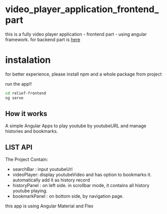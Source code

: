 # video_player_application_frontend_part
this is a fully video player application - frontend part - using angular framework. for backend part is [here](https://github.com/kertijayancom/video_player_application_backend_part)

# **instalation**

for better experience, please install npm and a whole package from project

run the app!!
```bash
cd relief-frontend
ng serve
```

## **How it works**


A simple Angular Apps to play youtube by youtubeURL and manage histories and bookmarks.


## **LIST API**

The Project Contain:
- searchBar : input youtubeUrl
- videoPlayer: display youtubeVideo and has option to bookmarks it. automatically add it as history record
- historyPanel : on left side. in scrollbar mode, it contains all history youtube playing.
- bookmarkPanel : on bottom side, by navigation page.


this app is using Angular Material and Flex
